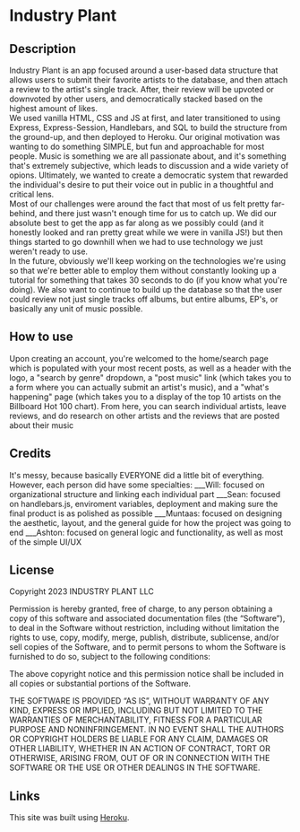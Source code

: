 # Industry Plant

## Description
Industry Plant is an app focused around a user-based data structure that allows users to submit their favorite artists to the database, and then attach a review to the artist's single track.  After, their review will be upvoted or downvoted by other users, and democratically stacked based on the highest amount of likes.  
We used vanilla HTML, CSS and JS at first, and later transitioned to using Express, Express-Session, Handlebars, and SQL to build the structure from the ground-up, and then deployed to Heroku.
Our original motivation was wanting to do something SIMPLE, but fun and approachable for most people.  Music is something we are all passionate about, and it's something that's extremely subjective, which leads to discussion and a wide variety of opions.  Ultimately, we wanted to create a democratic system that rewarded the individual's desire to put their voice out in public in a thoughtful and critical lens.  
Most of our challenges were around the fact that most of us felt pretty far-behind, and there just wasn't enough time for us to catch up.  We did our absolute best to get the app as far along as we possibly could (and it honestly looked and ran pretty great while we were in vanilla JS!) but then things started to go downhill when we had to use technology we just weren't ready to use.  
In the future, obviously we'll keep working on the technologies we're using so that we're better able to employ them without constantly looking up a tutorial for something that takes 30 seconds to do (if you know what you're doing).  We also want to continue to build up the database so that the user could review not just single tracks off albums, but entire albums, EP's, or basically any unit of music possible.

## How to use
Upon creating an account, you're welcomed to the home/search page which is populated with your most recent posts, as well as a header with the logo, a "search by genre" dropdown, a "post music" link (which takes you to a form where you can actually submit an artist's music), and a "what's happening" page (which takes you to a display of the top 10 artists on the Billboard Hot 100 chart).  From here, you can search individual artists, leave reviews, and do research on other artists and the reviews that are posted about their music

## Credits
It's messy, because basically EVERYONE did a little bit of everything.  However, each person did have some specialties:
___Will: focused on organizational structure and linking each individual part
___Sean: focused on handlebars.js, enviroment variables, deployment and making sure the final product is as polished as possible
___Muntaas: focused on designing the aesthetic, layout, and the general guide for how the project was going to end
___Ashton: focused on general logic and functionality, as well as most of the simple UI/UX

## License
Copyright 2023 INDUSTRY PLANT LLC

Permission is hereby granted, free of charge, to any person obtaining a copy of this software and associated documentation files (the “Software”), to deal in the Software without restriction, including without limitation the rights to use, copy, modify, merge, publish, distribute, sublicense, and/or sell copies of the Software, and to permit persons to whom the Software is furnished to do so, subject to the following conditions:

The above copyright notice and this permission notice shall be included in all copies or substantial portions of the Software.

THE SOFTWARE IS PROVIDED “AS IS”, WITHOUT WARRANTY OF ANY KIND, EXPRESS OR IMPLIED, INCLUDING BUT NOT LIMITED TO THE WARRANTIES OF MERCHANTABILITY, FITNESS FOR A PARTICULAR PURPOSE AND NONINFRINGEMENT. IN NO EVENT SHALL THE AUTHORS OR COPYRIGHT HOLDERS BE LIABLE FOR ANY CLAIM, DAMAGES OR OTHER LIABILITY, WHETHER IN AN ACTION OF CONTRACT, TORT OR OTHERWISE, ARISING FROM, OUT OF OR IN CONNECTION WITH THE SOFTWARE OR THE USE OR OTHER DEALINGS IN THE SOFTWARE.

## Links
This site was built using [Heroku](https://industry-plant-app.herokuapp.com/).
